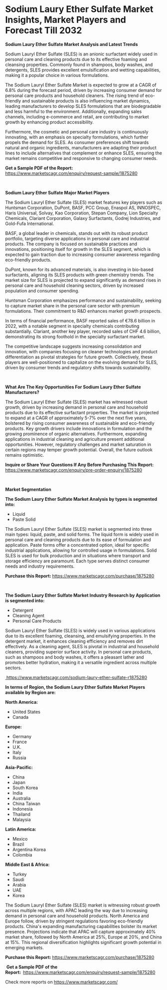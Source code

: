 <p><h1>Sodium Laury Ether Sulfate Market Insights, Market Players and Forecast Till 2032</h1></p><p><strong>Sodium Laury Ether Sulfate Market Analysis and Latest Trends</strong></p>
<p><p>Sodium Lauryl Ether Sulfate (SLES) is an anionic surfactant widely used in personal care and cleaning products due to its effective foaming and cleansing properties. Commonly found in shampoos, body washes, and detergents, SLES provides excellent emulsification and wetting capabilities, making it a popular choice in various formulations.</p><p>The Sodium Lauryl Ether Sulfate Market is expected to grow at a CAGR of 6.8% during the forecast period, driven by increasing consumer demand for personal care products and household cleaners. The rising trend of eco-friendly and sustainable products is also influencing market dynamics, leading manufacturers to develop SLES formulations that are biodegradable and less harmful to the environment. Additionally, expanding sales channels, including e-commerce and retail, are contributing to market growth by enhancing product accessibility.</p><p>Furthermore, the cosmetic and personal care industry is continuously innovating, with an emphasis on specialty formulations, which further propels the demand for SLES. As consumer preferences shift towards natural and organic ingredients, manufacturers are adapting their product lines to include alternatives that complement or enhance SLES, ensuring the market remains competitive and responsive to changing consumer needs.</p></p>
<p><strong>Get a Sample PDF of the Report:&nbsp;</strong> <a href="https://www.marketscagr.com/enquiry/request-sample/1875280?utm_campaign=2039&utm_medium=2&utm_source=Github&utm_content=ia&utm_term=01042025&utm_id=sodium-laury-ether-sulfate">https://www.marketscagr.com/enquiry/request-sample/1875280</a></p>
<p>&nbsp;</p>
<p><strong>Sodium Laury Ether Sulfate Major Market Players</strong></p>
<p><p>The Sodium Lauryl Ether Sulfate (SLES) market features key players such as Huntsman Corporation, DuPont, BASF, PCC Group, Enaspol AS, INNOSPEC, Haris Universal, Solvay, Kao Corporation, Stepan Company, Lion Specialty Chemicals, Clariant Corporation, Galaxy Surfactants, Godrej Industries, and Gold-Fufa International. </p><p>BASF, a global leader in chemicals, stands out with its robust product portfolio, targeting diverse applications in personal care and industrial products. The company is focused on sustainable practices and innovations, positioning itself for growth in the SLES segment, which is expected to gain traction due to increasing consumer awareness regarding eco-friendly products. </p><p>DuPont, known for its advanced materials, is also investing in bio-based surfactants, aligning its SLES products with green chemistry trends. The market size for SLES is projected to expand significantly as demand rises in personal care and household cleaning sectors, driven by increased population and consumer spending.</p><p>Huntsman Corporation emphasizes performance and sustainability, seeking to capture market share in the personal care sector with premium formulations. Their commitment to R&D enhances market growth prospects.</p><p>In terms of financial performance, BASF reported sales of €78.6 billion in 2022, with a notable segment in specialty chemicals contributing substantially. Clariant, another key player, recorded sales of CHF 4.6 billion, demonstrating its strong foothold in the specialty surfactant market. </p><p>The competitive landscape suggests increasing consolidation and innovation, with companies focusing on cleaner technologies and product differentiation as pivotal strategies for future growth. Collectively, these players are well-positioned to capitalize on the evolving demand for SLES, driven by consumer trends and regulatory shifts towards sustainability.</p></p>
<p>&nbsp;</p>
<p><strong>What Are The Key Opportunities For Sodium Laury Ether Sulfate Manufacturers?</strong></p>
<p><p>The Sodium Lauryl Ether Sulfate (SLES) market has witnessed robust growth, driven by increasing demand in personal care and household products due to its effective surfactant properties. The market is projected to expand at a CAGR of approximately 5-7% over the next five years, bolstered by rising consumer awareness of sustainable and eco-friendly products. Key growth drivers include innovations in formulation and the growing prominence of organic alternatives. Furthermore, expanding applications in industrial cleaning and agriculture present additional opportunities. However, regulatory challenges and market saturation in certain regions may temper growth potential. Overall, the future outlook remains optimistic.</p></p>
<p><strong>Inquire or Share Your Questions If Any Before Purchasing This Report:</strong> <a href="https://www.marketscagr.com/enquiry/pre-order-enquiry/1875280?utm_campaign=2039&utm_medium=2&utm_source=Github&utm_content=ia&utm_term=01042025&utm_id=sodium-laury-ether-sulfate">https://www.marketscagr.com/enquiry/pre-order-enquiry/1875280</a></p>
<p>&nbsp;</p>
<p><strong>Market Segmentation</strong></p>
<p><strong>The Sodium Laury Ether Sulfate Market Analysis by types is segmented into:</strong></p>
<p><ul><li>Liquid</li><li>Paste Solid</li></ul></p>
<p><p>The Sodium Lauryl Ether Sulfate (SLES) market is segmented into three main types: liquid, paste, and solid forms. The liquid form is widely used in personal care and cleaning products due to its ease of formulation and application. Paste forms offer a concentrated option, ideal for specific industrial applications, allowing for controlled usage in formulations. Solid SLES is used for bulk production and in situations where transport and storage efficiency are paramount. Each type serves distinct consumer needs and industry requirements.</p></p>
<p><strong>Purchase this Report:&nbsp;</strong><a href="https://www.marketscagr.com/purchase/1875280?utm_campaign=2039&utm_medium=2&utm_source=Github&utm_content=ia&utm_term=01042025&utm_id=sodium-laury-ether-sulfate">https://www.marketscagr.com/purchase/1875280</a></p>
<p>&nbsp;</p>
<p><strong>The Sodium Laury Ether Sulfate Market Industry Research by Application is segmented into:</strong></p>
<p><ul><li>Detergent</li><li>Cleaning Agent</li><li>Personal Care Products</li></ul></p>
<p><p>Sodium Lauryl Ether Sulfate (SLES) is widely used in various applications due to its excellent foaming, cleansing, and emulsifying properties. In the detergent market, it enhances cleaning efficiency and removes dirt effectively. As a cleaning agent, SLES is pivotal in industrial and household cleaners, providing superior surface activity. In personal care products, such as shampoos and body washes, it offers a pleasant lather and promotes better hydration, making it a versatile ingredient across multiple sectors.</p></p>
<p><a href="https://www.marketscagr.com/sodium-laury-ether-sulfate-r1875280?utm_campaign=2039&utm_medium=2&utm_source=Github&utm_content=ia&utm_term=01042025&utm_id=sodium-laury-ether-sulfate">&nbsp;https://www.marketscagr.com/sodium-laury-ether-sulfate-r1875280</a></p>
<p><strong>In terms of Region, the Sodium Laury Ether Sulfate Market Players available by Region are:</strong></p>
<p>
    <p> <strong> North America: </strong>
        <ul>
            <li>United States</li>
            <li>Canada</li>
        </ul>
        </p> 
    <p> <strong> Europe: </strong>
        <ul>
            <li>Germany</li>
            <li>France</li>
            <li>U.K.</li>
            <li>Italy</li>
            <li>Russia</li>
        </ul>
        </p> 
    <p> <strong> Asia-Pacific: </strong>
        <ul>
            <li>China</li>
            <li>Japan</li>
            <li>South Korea</li>
            <li>India</li>
            <li>Australia</li>
            <li>China Taiwan</li>
            <li>Indonesia</li>
            <li>Thailand</li>
            <li>Malaysia</li>
        </ul>
        </p> 
    <p> <strong> Latin America: </strong>
        <ul>
            <li>Mexico</li>
            <li>Brazil</li>
            <li>Argentina Korea</li>
            <li>Colombia</li>
        </ul>
        </p> 
    <p> <strong> Middle East & Africa: </strong>
        <ul>
            <li>Turkey</li>
            <li>Saudi</li>
            <li>Arabia</li>
            <li>UAE</li>
            <li>Korea</li>
        </ul>
    </p>
    </p>
<p><p>The Sodium Lauryl Ether Sulfate (SLES) market is witnessing robust growth across multiple regions, with APAC leading the way due to increasing demand in personal care and household products. North America and Europe follow, driven by stringent regulations favoring eco-friendly products. China's expanding manufacturing capabilities bolster its market presence. Projections indicate that APAC will capture approximately 40% market share, followed by North America at 25%, Europe at 20%, and China at 15%. This regional diversification highlights significant growth potential in emerging markets.</p></p>
<p><strong>Purchase this Report: </strong><a href="https://www.marketscagr.com/purchase/1875280?utm_campaign=2039&utm_medium=2&utm_source=Github&utm_content=ia&utm_term=01042025&utm_id=sodium-laury-ether-sulfate">https://www.marketscagr.com/purchase/1875280</a></p>
<p>&nbsp;<strong>Get a Sample PDF of the Report:&nbsp;&nbsp;</strong><a href="https://www.marketscagr.com/enquiry/request-sample/1875280?utm_campaign=2039&utm_medium=2&utm_source=Github&utm_content=ia&utm_term=01042025&utm_id=sodium-laury-ether-sulfate">https://www.marketscagr.com/enquiry/request-sample/1875280</a></p>
<p><strong></strong></p>
<p>Check more reports on <a href="https://www.marketscagr.com/?utm_campaign=2039&utm_medium=2&utm_source=Github&utm_content=ia&utm_term=01042025&utm_id=sodium-laury-ether-sulfate">https://www.marketscagr.com/</a></p>